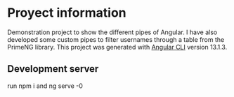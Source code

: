 # Proyect information

Demonstration project to show the different pipes of Angular. I have also developed some custom pipes to filter usernames through a table from the PrimeNG library.
This project was generated with [Angular CLI](https://github.com/angular/angular-cli) version 13.1.3.

## Development server

run npm i and ng serve -0


